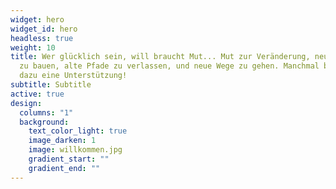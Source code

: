 ```yaml
---
widget: hero
widget_id: hero
headless: true
weight: 10
title: Wer glücklich sein, will braucht Mut... Mut zur Veränderung, neue Brücken
  zu bauen, alte Pfade zu verlassen, und neue Wege zu gehen. Manchmal braucht es
  dazu eine Unterstützung!
subtitle: Subtitle
active: true
design:
  columns: "1"
  background:
    text_color_light: true
    image_darken: 1
    image: willkommen.jpg
    gradient_start: ""
    gradient_end: ""
---
```

>